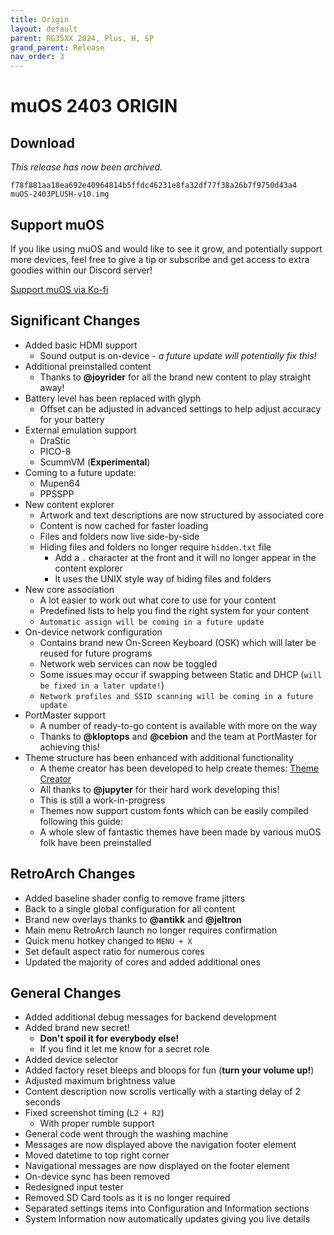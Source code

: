 ```yaml
---
title: Origin
layout: default
parent: RG35XX 2024, Plus, H, SP
grand_parent: Release
nav_order: 3
---
```


# muOS 2403 ORIGIN

## Download
_This release has now been archived._

``f78f881aa18ea692e40964814b5ffdc46231e8fa32df77f38a26b7f9750d43a4  muOS-2403PLUSH-v10.img``

## Support muOS
If you like using muOS and would like to see it grow, and potentially support more devices, feel free to give a tip or subscribe and get access to extra goodies within our Discord server!

[Support muOS via Ko-fi](https://ko-fi.com/xonglebongle)

## Significant Changes
  * Added basic HDMI support
    * Sound output is on-device - _a future update will potentially fix this!_ 
  * Additional preinstalled content
    * Thanks to **@joyrider** for all the brand new content to play straight away!
  * Battery level has been replaced with glyph
    * Offset can be adjusted in advanced settings to help adjust accuracy for your battery
  * External emulation support
    * DraStic
    * PICO-8
    * ScummVM (**Experimental**)
  * Coming to a future update:
    * Mupen64
    * PPSSPP 
  * New content explorer
    * Artwork and text descriptions are now structured by associated core
    * Content is now cached for faster loading
    * Files and folders now live side-by-side
    * Hiding files and folders no longer require ``hidden.txt`` file
      * Add a ``.`` character at the front and it will no longer appear in the content explorer
      * It uses the UNIX style way of hiding files and folders
  * New core association
    * A lot easier to work out what core to use for your content
    * Predefined lists to help you find the right system for your content
    * ``Automatic assign will be coming in a future update``
  * On-device network configuration
    * Contains brand new On-Screen Keyboard (OSK) which will later be reused for future programs
    * Network web services can now be toggled
    * Some issues may occur if swapping between Static and DHCP (``will be fixed in a later update!``)
    * ``Network profiles and SSID scanning will be coming in a future update``
  * PortMaster support
    * A number of ready-to-go content is available with more on the way
    * Thanks to **@kloptops** and **@cebion** and the team at PortMaster for achieving this!
  * Theme structure has been enhanced with additional functionality
    * A theme creator has been developed to help create themes: [Theme Creator](https://theme.muos.dev/create/)
    * All thanks to **@jupyter** for their hard work developing this!
    * This is still a work-in-progress
    * Themes now support custom fonts which can be easily compiled following this guide: 
    * A whole slew of fantastic themes have been made by various muOS folk have been preinstalled

## RetroArch Changes
  * Added baseline shader config to remove frame jitters
  * Back to a single global configuration for all content
  * Brand new overlays thanks to **@antikk** and **@jeltron**
  * Main menu RetroArch launch no longer requires confirmation
  * Quick menu hotkey changed to ``MENU + X``
  * Set default aspect ratio for numerous cores
  * Updated the majority of cores and added additional ones

## General Changes
  * Added additional debug messages for backend development
  * Added brand new secret!
    * **Don't spoil it for everybody else!**
    * If you find it let me know for a secret role
  * Added device selector
  * Added factory reset bleeps and bloops for fun (**turn your volume up!**)
  * Adjusted maximum brightness value
  * Content description now scrolls vertically with a starting delay of 2 seconds
  * Fixed screenshot timing (``L2 + R2``)
    * With proper rumble support
  * General code went through the washing machine
  * Messages are now displayed above the navigation footer element
  * Moved datetime to top right corner
  * Navigational messages are now displayed on the footer element
  * On-device sync has been removed
  * Redesigned input tester
  * Removed SD Card tools as it is no longer required
  * Separated settings items into Configuration and Information sections
  * System Information now automatically updates giving you live details